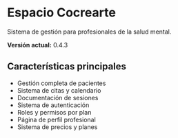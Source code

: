 # Espacio Cocrearte

Sistema de gestión para profesionales de la salud mental.

**Versión actual:** 0.4.3

## Características principales

- Gestión completa de pacientes
- Sistema de citas y calendario
- Documentación de sesiones
- Sistema de autenticación
- Roles y permisos por plan
- Página de perfil profesional
- Sistema de precios y planes 